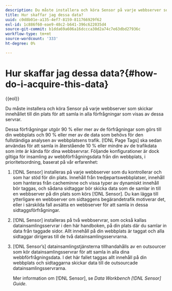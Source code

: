 ```yaml
---
description: Du måste installera och köra Sensor på varje webbserver som skickar innehållet till din plats för att samla in alla förfrågningar som visas av dessa servrar.
title: Hur skaffar jag dessa data?
uuid: c0d8b01e-a135-4ef7-8159-811766929f62
exl-id: 1c886f60-eae9-48c2-b641-396c622035d4
source-git-commit: b1dda69a606a16dccca30d2a74c7e63dbd27936c
workflow-type: tm+mt
source-wordcount: '333'
ht-degree: 0%

---
```


# Hur skaffar jag dessa data?{#how-do-i-acquire-this-data}

{{eol}}

Du måste installera och köra Sensor på varje webbserver som skickar innehållet till din plats för att samla in alla förfrågningar som visas av dessa servrar.

Dessa förfrågningar utgör 90 % eller mer av de förfrågningar som görs till din webbplats och 90 % eller mer av de data som behövs för den fullständiga analysen av webbplatsens trafik. [!DNL Page Tags] ska sedan användas för att samla in återstående 10 % eller mindre av de trafikdata som inte är kända för dina webbservrar. Följande konfigurationer är dock giltiga för insamling av webbförfrågningsdata från din webbplats, i prioritetsordning, baserat på vår erfarenhet:

1. [!DNL Sensor] installeras på varje webbserver som du kontrollerar och som har stöd för din plats. Innehåll från tredjepartswebbplatser, innehåll som hanteras från cacheminne och vissa typer av dynamiskt innehåll bör taggas, och sådana sidtaggar bör skicka data som de samlar in till en webbserver på din plats som körs [!DNL Sensor]. Du kan lägga till ytterligare en webbserver om sidtaggens begärandetrafik motiverar det, eller i särskilda fall avsätta en webbserver för att samla in dessa sidtaggsförfrågningar.
1. [!DNL Sensor] installeras på två webbservrar, som också kallas datainsamlingsservrar i den här handboken, på din plats där du samlar in data från taggade sidor. Allt innehåll på din webbplats är taggat och alla sidtaggar dirigeras till de två datainsamlingsservrarna.
1. [!DNL Sensor’s] datainsamlingstjänsterna tillhandahålls av en outsourcer som kör datainsamlingsservrar för att samla in alla dina webbförfrågningsdata. I det här fallet taggas allt innehåll på din webbplats och sidtaggarna skickar data till de outsourcade datainsamlingsservrarna.

   Mer information om [!DNL Sensor], se *Data Workbench [!DNL Sensor] Guide*.
